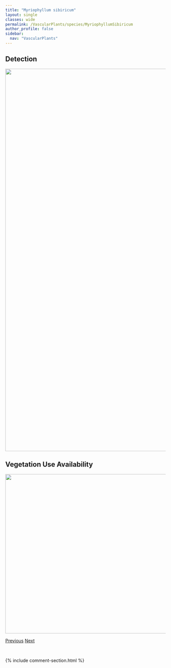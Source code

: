 ```yaml
---
title: "Myriophyllum sibiricum"
layout: single
classes: wide
permalink: /VascularPlants/species/MyriophyllumSibiricum
author_profile: false
sidebar:
  nav: "VascularPlants"
---
```


<h2>Detection</h2>

<a href="https://drive.google.com/uc?export=view&id=1lhmHpbYakyTa3b4Kwl0IbBqj6uxkW6Lb">
<img src="https://drive.google.com/uc?export=view&id=1lhmHpbYakyTa3b4Kwl0IbBqj6uxkW6Lb" height = "1200" width = "800">
</a>


<h2>Vegetation Use Availability</h2>

<a href="https://drive.google.com/uc?export=view&id=1E4Cplv3M0diaVeotZ_HDhU28sSxysqAG">
<img src="https://drive.google.com/uc?export=view&id=1E4Cplv3M0diaVeotZ_HDhU28sSxysqAG" height = "500" width = "1000">
</a>


<a href="/DevelopmentWebsite/VascularPlants/species/Myriophyllum" class="pagination--pager" title="Myriophyllum">Previous</a> <a href="/DevelopmentWebsite/VascularPlants/species/MyriophyllumVerticillatum" class="pagination--pager" title="Myriophyllum verticillatum">Next</a>

<p>&nbsp;</p>

{% include comment-section.html %}
